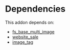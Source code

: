 # Dependencies

This addon depends on:

- [fs_base_multi_image](../../odoo-bringout-oca-storage-fs_base_multi_image)
- [website_sale](../../odoo-bringout-oca-ocb-website_sale)
- [image_tag](../../odoo-bringout-oca-storage-image_tag)
